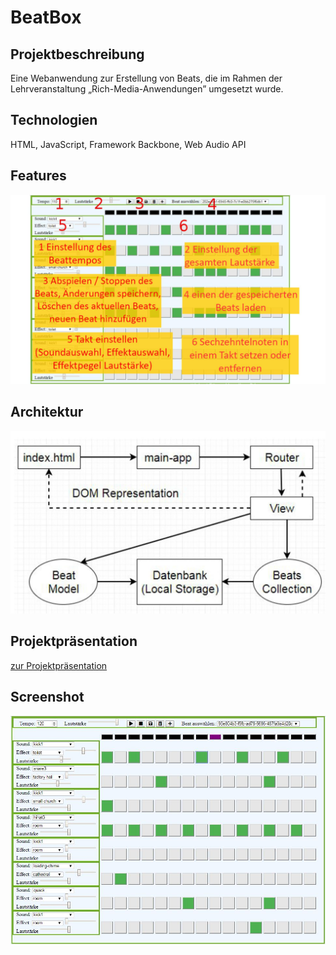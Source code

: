 # BeatBox

## Projektbeschreibung
Eine Webanwendung zur Erstellung von Beats, die im Rahmen der Lehrveranstaltung  „Rich-Media-Anwendungen” umgesetzt wurde.

## Technologien
HTML, JavaScript, Framework Backbone, Web Audio API

## Features
![alt text](https://github.com/mischart/BeatBox/blob/master/projectIntro/features.jpg "game features")

## Architektur
![alt text](https://github.com/mischart/BeatBox/blob/master/projectIntro/architektur.jpg "architecture")

## Projektpräsentation
[zur Projektpräsentation](https://github.com/mischart/BeatBox/blob/master/projectIntro/projektPraesenation.pdf)

## Screenshot
![alt text](https://github.com/mischart/BeatBox/blob/master/projectIntro/projectScreenShot.JPG "game screen shot")
